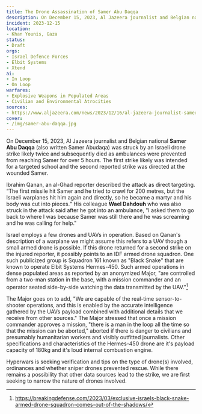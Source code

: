 ```yaml
---
title: The Drone Assassination of Samer Abu Daqqa
description: On December 15, 2023, Al Jazeera journalist and Belgian national **Samer Abu Daqqa** (also written Samer Abudaqa) was struck by an Israeli drone strike likely twice and subsequently died.
incident: 2023-12-15
location:
- Khan Younis, Gaza
status:
- Draft
orgs:
- Israel Defence Forces
- Elbit Systems
- Xtend
ai:
- In Loop
- On Loop
warfares:
- Explosive Weapons in Populated Areas
- Civilian and Environmental Atrocities
sources:
- https://www.aljazeera.com/news/2023/12/16/al-jazeera-journalist-samer-abudaqa-laid-to-rest-in-southern-gaza
cover:
- /img/samer-abu-daqqa.jpg
---
```


On December 15, 2023, Al Jazeera journalist and Belgian national **Samer Abu Daqqa** (also written Samer Abudaqa) was struck by an Israeli drone strike likely twice and subsequently died as ambulances were prevented from reaching Samer for over 5 hours. The first strike likely was intended for a targeted school and the second reported strike was directed at the wounded Samer.

Ibrahim Qanan, an al-Ghad reporter described the attack as direct targeting. “The first missile hit Samer and he tried to crawl for 200 metres, but the Israeli warplanes hit him again and directly, so he became a martyr and his body was cut into pieces.“ His colleague **Wael Dahdouh** who was also struck in the attack said after he got into an ambulance, "I asked them to go back to where I was because Samer was still there and he was screaming and he was calling for help."

Israel employs a few drones and UAVs in operation. Based on Qanan's description of a warplane we might assume this refers to a UAV though a small armed drone is possible. If this drone returned for a second strike on the injured reporter, it possibly points to an IDF armed drone squadron. One such publicized group is Squadron 161 known as "Black Snake" that are known to operate Elbit Systems Hermes-450. Such armed operations in dense populated areas as reported by an anonymized Major, "are controlled from a two-man station in the base, with a mission commander and an operator seated side-by-side watching the data transmitted by the UAV."[^1]

The Major goes on to add, "We are capable of the real-time sensor-to-shooter operations, and this is enabled by the accurate intelligence gathered by the UAVs payload combined with additional details that we receive from other sources." The Major stressed that once a mission commander approves a mission, "there is a man in the loop all the time so that the mission can be aborted," aborted if there is danger to civilians and presumably humanitarian workers and visibly outfitted journalists. Other specifications and characteristics of the Hermes-450 drone are it's payload capacity of 180kg and it's loud internal combustion engine.

Hyperwars is seeking verification and tips on the type of drone(s) involved, ordinances and whether sniper drones prevented rescue. While there remains a possibility that other data sources lead to the strike, we are first seeking to narrow the nature of drones involved.

[^1]: https://breakingdefense.com/2023/03/exclusive-israels-black-snake-armed-drone-squadron-comes-out-of-the-shadows/
